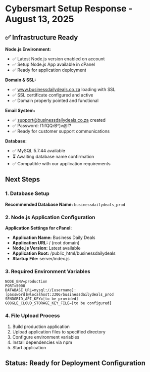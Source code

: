 # Cybersmart Setup Response - August 13, 2025

## ✅ Infrastructure Ready

**Node.js Environment:**
- ✅ Latest Node.js version enabled on account
- ✅ Setup Node.js App available in cPanel
- ✅ Ready for application deployment

**Domain & SSL:**
- ✅ www.businessdailydeals.co.za loading with SSL
- ✅ SSL certificate configured and active
- ✅ Domain properly pointed and functional

**Email System:**
- ✅ support@businessdailydeals.co.za created
- ✅ Password: f1ifQQrB^)v@f?
- ✅ Ready for customer support communications

**Database:**
- ✅ MySQL 5.7.44 available
- ⏳ Awaiting database name confirmation
- ✅ Compatible with our application requirements

## Next Steps

### 1. Database Setup
**Recommended Database Name:** `businessdailydeals_prod`

### 2. Node.js Application Configuration
**Application Settings for cPanel:**
- **Application Name:** Business Daily Deals
- **Application URL:** / (root domain)
- **Node.js Version:** Latest available
- **Application Root:** /public_html/businessdailydeals
- **Startup File:** server/index.js

### 3. Required Environment Variables
```
NODE_ENV=production
PORT=5000
DATABASE_URL=mysql://[username]:[password]@localhost:3306/businessdailydeals_prod
SENDGRID_API_KEY=[to be provided]
GOOGLE_CLOUD_STORAGE_KEY_FILE=[to be configured]
```

### 4. File Upload Process
1. Build production application
2. Upload application files to specified directory
3. Configure environment variables
4. Install dependencies via npm
5. Start application

## Status: Ready for Deployment Configuration